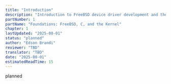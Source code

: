 ```yaml
---
title: "Introduction"
description: "Introduction to FreeBSD device driver development and the journey ahead"
partNumber: 1
partName: "Foundations: FreeBSD, C, and the Kernel"
chapter: 1
lastUpdated: "2025-08-01"
status: "planned"
author: "Edson Brandi"
reviewer: "TBD"
translator: "TBD"
date: "2025-08-01"
estimatedReadTime: 15
---
```


planned

